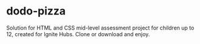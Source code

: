 # dodo-pizza
Solution for HTML and CSS mid-level assessment project for children up to 12, created for Ignite Hubs. Clone or download and enjoy.
